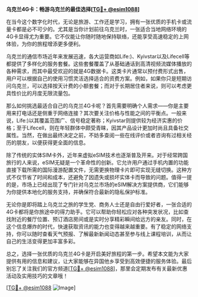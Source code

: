 **乌克兰4G卡：畅游乌克兰的最佳选择[[TG💪+ @esim1088](https://t.me/s/esim1088)]**

在当今这个数字化时代，无论是旅游、工作还是学习，拥有一张优质的手机卡或流量卡都是必不可少的。尤其是当你计划前往乌克兰时，一张适合当地网络环境的4G卡显得尤为重要。它不仅能让你随时随地保持联络，还能享受高速稳定的上网体验，为你的旅程增添更多便利。

乌克兰的通信市场近年来发展迅速，各大运营商如Life:)、Kyivstar以及Lifecell等都提供了多样化的服务套餐。这些套餐覆盖了从基础通话到高清视频流媒体播放的各种需求，而其中最受欢迎的就是4G数据卡。这类卡片通常以预付费形式出售，用户可以根据自己的使用习惯灵活选择适合的资费方案。例如，如果你只是短期访问乌克兰，可以选择按天计费的小额套餐；而对于长期居住者来说，则可以考虑更具性价比的月度无限流量包。

那么如何挑选最适合自己的乌克兰4G卡呢？首先需要明确个人需求——你是主要用来打电话还是侧重于网络连接？其次要关注价格与性能之间的平衡点。一般来说，Life:)以其覆盖范围广、信号稳定著称；Kyivstar则提供较为经济实惠的价格；至于Lifecell，则在年轻群体中颇受青睐，因其产品设计更加时尚且具备社交属性。当然，在做出最终决定之前，不妨多查阅一些在线评价或者咨询有过相关经历的朋友，以便获得更全面的信息。

除了传统的实体SIM卡外，近年来虚拟eSIM技术也逐渐普及开来。对于经常跨国旅行的人来说，eSIM无疑是一个革命性的创新。它允许用户通过手机内置的功能直接下载所需的国际漫游配置文件，无需更换物理卡片即可实现无缝切换。这种方式不仅节省了时间和成本，还避免了因遗失或损坏实体卡而导致的问题。值得一提的是，市场上已经出现了专门针对乌克兰市场的eSIM解决方案提供商，它们能够为你提供本地化的服务支持，并确保符合最新的隐私保护标准。

无论你是即将踏上乌克兰之旅的学生党、商务人士还是自由行爱好者，一张合适的4G卡都将是你旅途中的得力助手。它可以帮助你轻松应对各种突发状况，比如查找附近的餐厅位置、预订酒店房间或是实时分享精彩瞬间给远方的亲友。同时，在这个信息爆炸的时代，快速获取资讯的能力也变得越来越重要。有了稳定的网络支持，你可以随时查看天气预报、了解最新新闻动态甚至参与线上课程培训，从而让自己的生活变得更加丰富多彩。

总之，选择一张优质的乌克兰4G卡是开启美好旅程的第一步。希望本文能为大家提供有用的信息和建议，让大家能够在异国他乡享受到高效便捷的服务体验。最后别忘了关注我们的官方频道[[TG💪+ @esim1088](https://t.me/s/esim1088)]，那里会定期发布有关最新优惠活动及实用技巧的文章哦！

[[TG💪+ @esim1088](https://t.me/s/esim1088) ![Image](https://i.postimg.cc/4NQfJmqS/Snipaste-2025-05-13-00-14-12.png)]